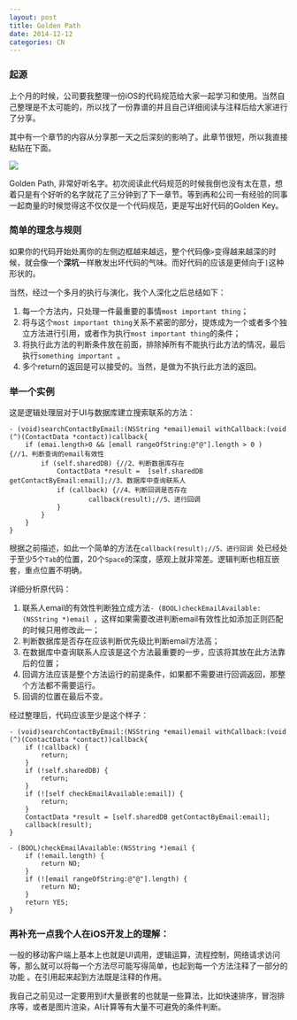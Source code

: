 ```yaml
---
layout: post
title: Golden Path
date: 2014-12-12
categories: CN
---
```


### 起源

上个月的时候，公司要我整理一份iOS的代码规范给大家一起学习和使用。当然自己整理是不太可能的，所以找了一份靠谱的并且自己详细阅读与注释后给大家进行了分享。

其中有一个章节的内容从分享那一天之后深刻的影响了。此章节很短，所以我直接粘贴在下面。

![](https://raw.githubusercontent.com/Wing-Of-War/wing-of-war.github.com/814f41347a8c6d711b04df58d0a40ae6f7d979ee/_postsImages/2014/12/3.png)

Golden Path, 非常好听名字。初次阅读此代码规范的时候我倒也没有太在意，想着只是有个好听的名字就花了三分钟到了下一章节。等到再和公司一有经验的同事一起商量的时候觉得这不仅仅是一个代码规范，更是写出好代码的Golden Key。

### 简单的理念与规则

如果你的代码开始处离你的左侧边框越来越远，整个代码像`>`变得越来越深的时候，就会像一个**深坑**一样散发出坏代码的气味。而好代码的应该是更倾向于`]`这种形状的。


当然，经过一个多月的执行与演化，我个人深化之后总结如下：

1. 每一个方法内，只处理一件最重要的事情`most important thing`；
2. 将与这个`most important thing`关系不紧密的部分，提炼成为一个或者多个独立方法进行引用，或者作为执行`most important thing`的条件；
3. 将执行此方法的判断条件放在前面，排除掉所有不能执行此方法的情况，最后执行`something important `。
4.  多个return的返回是可以接受的。当然，是做为不执行此方法的返回。

### 举一个实例

这是逻辑处理层对于UI与数据库建立搜索联系的方法：

~~~objc
- (void)searchContactByEmail:(NSString *email)email withCallback:(void (^)(ContactData *contact))callback{	
	if (emai.length>0 && [emall rangeOfString:@"@"].length > 0 ) {//1、判断查询的email有效性
		if (self.sharedDB) {//2、判断数据库存在
			ContactData *result =  [self.sharedDB getContactByEmail:email];//3、数据库中查询联系人
			if (callback) {//4、判断回调是否存在
                    callback(result);//5、进行回调
			}
		}
	}
}
~~~

根据之前描述，如此一个简单的方法在`callback(result);//5、进行回调 `处已经处于至少5个`Tab`的位置，20个`Space`的深度，感观上就非常差。逻辑判断也相互嵌套，重点位置不明确。

详细分析原代码：

1.  联系人email的有效性判断独立成方法`- (BOOL)checkEmailAvailable:(NSString *)email `，这样如果需要改进判断email有效性比如添加正则匹配的时候只用修改此一；
2.  判断数据库是否存在应该判断优先级比判断email方法高；
3.  在数据库中查询联系人应该是这个方法最重要的一步，应该将其放在此方法靠后的位置；
4.  回调方法应该是整个方法运行的前提条件，如果都不需要进行回调返回，那整个方法都不需要运行。
5.  回调的位置在最后不变。


经过整理后，代码应该至少是这个样子：

~~~objc
- (void)searchContactByEmail:(NSString *email)email withCallback:(void (^)(ContactData *contact))callback{
	if (!callback) {
		return;
	}
	if (!self.sharedDB) {
		return;
	}
	if (![self checkEmailAvailable:email]) {
		return;
	}
	ContactData *result = [self.sharedDB getContactByEmail:email];
	callback(result);
}

- (BOOL)checkEmailAvailable:(NSString *)email {
	if (!email.length) {
		return NO;
	}
	if (![email rangeOfString:@"@"].length) {
		return NO;
	}
	return YES;
}
~~~


### 再补充一点我个人在iOS开发上的理解：

一般的移动客户端上基本上也就是UI调用，逻辑运算，流程控制，网络请求访问等，那么就可以将每一个方法尽可能写得简单，也起到每一个方法注释了一部分的功能 。在引用起来起到方法既是注释的作用。

我自己之前见过一定要用到if大量嵌套的也就是一些算法，比如快速排序，冒泡排序等，或者是图片渲染，AI计算等有大量不可避免的条件判断。
